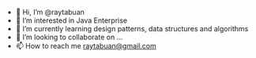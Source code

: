 - 👋 Hi, I’m @raytabuan
- 👀 I’m interested in Java Enterprise
- 🌱 I’m currently learning design patterns, data structures and algorithms
- 💞️ I’m looking to collaborate on ...
- 📫 How to reach me raytabuan@gmail.com

<!---
raytabuan/raytabuan is a ✨ special ✨ repository because its `README.md` (this file) appears on your GitHub profile.
You can click the Preview link to take a look at your changes.
--->
